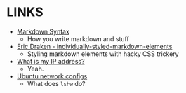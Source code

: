 # LINKS
* [Markdown Syntax](https://www.markdownguide.org/basic-syntax/)
  - How you write markdown and stuff
* [Eric Draken - individually-styled-markdown-elements](https://ericdraken.com/individually-styled-markdown-elements/)
  - Styling markdown elements with hacky CSS trickery
* [What is my IP address?](https://whatismyipaddress.com/)
  - Yeah.
* [Ubuntu network configs](https://ubuntu.com/server/docs/network-configuration)
  - What does `lshw` do?
